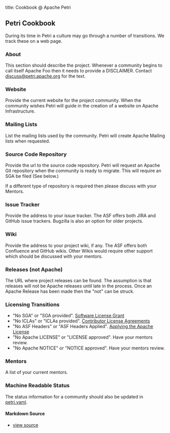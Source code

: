 title: Cookbook @ Apache Petri
<!-- Licensed under ALv2 -->
## Petri Cookbook

During its time in Petri a culture may go through a number of transitions. We track these on a web page.

### About
This section should describe the project.
Whenever a community begins to call itself Apache Foo then it needs to provide a DISCLAIMER. Contact discuss@petri.apache.org for the text.

### Website
Provide the current website for the project community. When the community wishes Petri will guide in the creation of a website on Apache Infrastructure.

### Mailing Lists
List the mailing lists used by the community. Petri will create Apache Mailing lists when requested.

### Source Code Repository
Provide the url to the source code repository. Petri will request an Apache Git repository when the community is ready to migrate.
This will require an SGA be filed (See below.)

If a different type of repository is required then please discuss with your Mentors.

### Issue Tracker
Provide the address to your issue tracker. The ASF offers both JIRA and GitHub issue trackers. Bugzilla is also an option for older projects.

### Wiki
Provide the address to your project wiki, if any. The ASF offers both Confluence and GitHub wikis.
Other Wikis would require other support which should be discussed with your mentors.

### Releases (not Apache)
The URL where project releases can be found. The assumption is that releases will not be Apache releases until late in the process.
Once an Apache Release has been made then the "not" can be struck.

### Licensing Transitions
- "No SGA" or "SGA provided". [Software License Grant](https://www.apache.org/licenses/contributor-agreements.html#grants)
- "No ICLAs" or "ICLAs provided". [Contributor License Agreements](https://www.apache.org/licenses/contributor-agreements.html#clas)
- "No ASF Headers" or "ASF Headers Applied". [Applying the Apache License](https://infra.apache.org/apply-license.html)
- "No Apache LICENSE" or "LICENSE approved". Have your mentors review.
- "No Apache NOTICE" or "NOTICE approved". Have your mentors review.

### Mentors
A list of your current mentors.

### Machine Readable Status
The status information for a community should also be updated in
[petri.yaml](https://github.com/apache/petri-site/blob/master/content/info.yaml).

#### Markdown Source

- [view source](https://github.com/apache/petri-site/blob/master/content/pages/cookbook.md)
